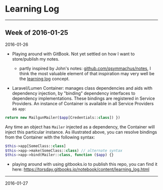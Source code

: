 # Learning Log

---

## Week of 2016-01-25

2016-01-26

- Playing around with GitBook. Not yet settled on how I want to store/publish my notes.
    - partly inspired by John's notes: [github.com/qsymmachus/notes](https://github.com/qsymmachus/notes), I think the most valuable element of that inspiration may very well be the [learning log](learning_log.md) concept.

- Laravel/Lumen Container: manages class dependencies and aids with dependency injection, by "binding" dependency interfaces to dependency implementations. These bindings are registered in Service Providers. An instance of Container is available in all Service Providers as `app`:

```php
return new MailgunMailer($app[Credentials::class]) })
```

Any time an object has `Mailer` injected as a dependency, the Container will inject this particular instance. As illustrated above, you can resolve bindings from the Container with the following syntax:

```php
$this->app[SomeClass::class]
$this->app->make(SomeClass::class) // alternate syntax
$this->app->bind(Mailer::class, function ($app) {}
```

- playing around with using gitbooks.io to publish this repo, you can find it here: https://torsday.gitbooks.io/notebook/content/learning_log.html


---

2016-01-27
